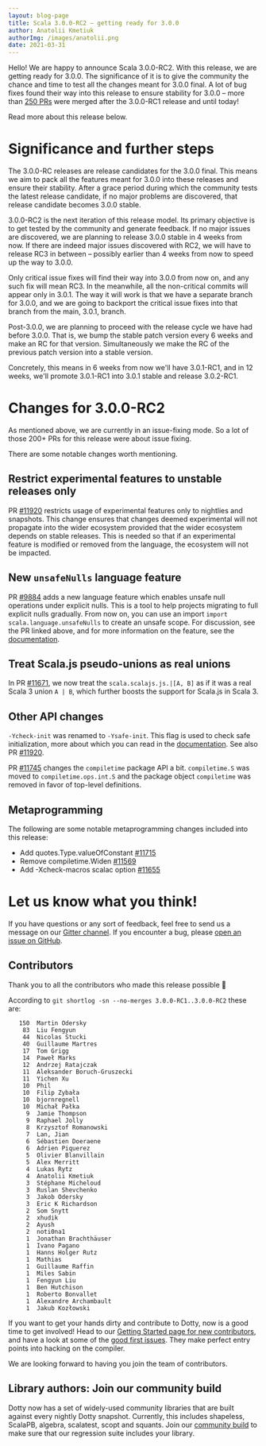 ```yaml
---
layout: blog-page
title: Scala 3.0.0-RC2 – getting ready for 3.0.0
author: Anatolii Kmetiuk
authorImg: /images/anatolii.png
date: 2021-03-31
---
```


Hello! We are happy to announce Scala 3.0.0-RC2. With this release, we are getting ready for 3.0.0. The significance of it is to give the community the chance and time to test all the changes meant for 3.0.0 final. A lot of bug fixes found their way into this release to ensure stability for 3.0.0 – more than [250 PRs](https://github.com/lampepfl/dotty/pulls?q=is%3Apr+is%3Aclosed+closed%3A%3E2021-02-16) were merged after the 3.0.0-RC1 release and until today!

Read more about this release below.

<!--more-->
# Significance and further steps
The 3.0.0-RC releases are release candidates for the 3.0.0 final. This means we aim to pack all the features meant for 3.0.0 into these releases and ensure their stability. After a grace period during which the community tests the latest release candidate, if no major problems are discovered, that release candidate becomes 3.0.0 stable.

3.0.0-RC2 is the next iteration of this release model. Its primary objective is to get tested by the community and generate feedback. If no major issues are discovered, we are planning to release 3.0.0 stable in 4 weeks from now. If there are indeed major issues discovered with RC2, we will have to release RC3 in between – possibly earlier than 4 weeks from now to speed up the way to 3.0.0.

Only critical issue fixes will find their way into 3.0.0 from now on, and any such fix will mean RC3. In the meanwhile, all the non-critical commits will appear only in 3.0.1. The way it will work is that we have a separate branch for 3.0.0, and we are going to backport the critical issue fixes into that branch from the main, 3.0.1, branch.

Post-3.0.0, we are planning to proceed with the release cycle we have had before 3.0.0. That is, we bump the stable patch version every 6 weeks and make an RC for that version. Simultaneously we make the RC of the previous patch version into a stable version.

Concretely, this means in 6 weeks from now we'll have 3.0.1-RC1, and in 12 weeks, we'll promote 3.0.1-RC1 into 3.0.1 stable and release 3.0.2-RC1.

# Changes for 3.0.0-RC2
As mentioned above, we are currently in an issue-fixing mode. So a lot of those 200+ PRs for this release were about issue fixing.

There are some notable changes worth mentioning.

## Restrict experimental features to unstable releases only
PR [#11920](https://github.com/lampepfl/dotty/pull/11920) restricts usage of experimental features only to nightlies and snapshots. This change ensures that changes deemed experimental will not propagate into the wider ecosystem provided that the wider ecosystem depends on stable releases. This is needed so that if an experimental feature is modified or removed from the language, the ecosystem will not be impacted.

## New `unsafeNulls` language feature
PR [#9884](https://github.com/lampepfl/dotty/pull/9884) adds a new language feature which enables unsafe null operations under explicit nulls. This is a tool to help projects migrating to full explicit nulls gradually. From now on, you can use an import `import scala.language.unsafeNulls` to create an unsafe scope. For discussion, see the PR linked above, and for more information on the feature, see the [documentation](https://dotty.epfl.ch/docs/reference/other-new-features/explicit-nulls.html).

## Treat Scala.js pseudo-unions as real unions
In PR [#11671](https://github.com/lampepfl/dotty/pull/11671), we now treat the `scala.scalajs.js.|[A, B]` as if it was a real Scala 3 union `A | B`, which further boosts the support for Scala.js in Scala 3.

## Other API changes
`-Ycheck-init` was renamed to `-Ysafe-init`. This flag is used to check safe initialization, more about which you can read in the [documentation](https://dotty.epfl.ch/docs/reference/other-new-features/safe-initialization.html). See also PR [#11920](https://github.com/lampepfl/dotty/pull/11920).

PR [#11745](https://github.com/lampepfl/dotty/pull/11745) changes the `compiletime` package API a bit. `compiletime.S` was moved to `compiletime.ops.int.S` and the package object `compiletime` was removed in favor of top-level definitions.

## Metaprogramming
The following are some notable metaprogramming changes included into this release:

- Add quotes.Type.valueOfConstant [#11715](https://github.com/lampepfl/dotty/pull/11715)
- Remove compiletime.Widen [#11569](https://github.com/lampepfl/dotty/pull/11569)
- Add -Xcheck-macros scalac option [#11655](https://github.com/lampepfl/dotty/pull/11655)


# Let us know what you think!
If you have questions or any sort of feedback, feel free to send us a message on our
[Gitter channel](https://gitter.im/lampepfl/dotty). If you encounter a bug, please
[open an issue on GitHub](https://github.com/lampepfl/dotty/issues/new).


## Contributors
Thank you to all the contributors who made this release possible 🎉

According to `git shortlog -sn --no-merges 3.0.0-RC1..3.0.0-RC2` these are:

```
   150  Martin Odersky
    83  Liu Fengyun
    44  Nicolas Stucki
    40  Guillaume Martres
    17  Tom Grigg
    14  Paweł Marks
    12  Andrzej Ratajczak
    11  Aleksander Boruch-Gruszecki
    11  Yichen Xu
    10  Phil
    10  Filip Zybała
    10  bjornregnell
    10  Michał Pałka
     9  Jamie Thompson
     9  Raphael Jolly
     8  Krzysztof Romanowski
     7  Lan, Jian
     6  Sébastien Doeraene
     6  Adrien Piquerez
     5  Olivier Blanvillain
     5  Alex Merritt
     4  Lukas Rytz
     4  Anatolii Kmetiuk
     3  Stéphane Micheloud
     3  Ruslan Shevchenko
     3  Jakob Odersky
     3  Eric K Richardson
     2  Som Snytt
     2  xhudik
     2  Ayush
     2  noti0na1
     1  Jonathan Brachthäuser
     1  Ivano Pagano
     1  Hanns Holger Rutz
     1  Mathias
     1  Guillaume Raffin
     1  Miles Sabin
     1  Fengyun Liu
     1  Ben Hutchison
     1  Roberto Bonvallet
     1  Alexandre Archambault
     1  Jakub Kozłowski
```

If you want to get your hands dirty and contribute to Dotty, now is a good time to get involved!
Head to our [Getting Started page for new contributors](https://dotty.epfl.ch/docs/contributing/getting-started.html),
and have a look at some of the [good first issues](https://github.com/lampepfl/dotty/issues?q=is%3Aissue+is%3Aopen+label%3Aexp%3Anovice).
They make perfect entry points into hacking on the compiler.

We are looking forward to having you join the team of contributors.

## Library authors: Join our community build

Dotty now has a set of widely-used community libraries that are built against every nightly Dotty
snapshot. Currently, this includes shapeless, ScalaPB, algebra, scalatest, scopt and squants.
Join our [community build](https://github.com/lampepfl/dotty/tree/master/community-build)
to make sure that our regression suite includes your library.

[Scastie]: https://scastie.scala-lang.org/?target=dotty

[@odersky]: https://github.com/odersky
[@DarkDimius]: https://github.com/DarkDimius
[@smarter]: https://github.com/smarter
[@felixmulder]: https://github.com/felixmulder
[@nicolasstucki]: https://github.com/nicolasstucki
[@liufengyun]: https://github.com/liufengyun
[@OlivierBlanvillain]: https://github.com/OlivierBlanvillain
[@biboudis]: https://github.com/biboudis
[@allanrenucci]: https://github.com/allanrenucci
[@Blaisorblade]: https://github.com/Blaisorblade
[@Duhemm]: https://github.com/Duhemm
[@AleksanderBG]: https://github.com/abgruszecki
[@milessabin]: https://github.com/milessabin
[@anatoliykmetyuk]: https://github.com/anatoliykmetyuk
